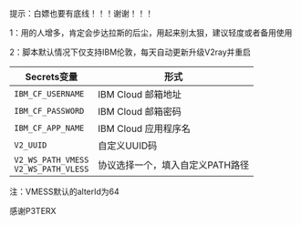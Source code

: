 提示：白嫖也要有底线！！！谢谢！！！

1：用的人增多，肯定会步达拉斯的后尘，用起来别太狠，建议轻度或者备用使用

2：脚本默认情况下仅支持IBM伦敦，每天自动更新升级V2ray并重启



   | Secrets变量 | 形式 |
  | --------------------- | ----------- |
  | `IBM_CF_USERNAME`       | IBM Cloud 邮箱地址 |
  | `IBM_CF_PASSWORD` | IBM Cloud 邮箱密码 |
  | `IBM_CF_APP_NAME` | IBM Cloud 应用程序名 |
  | `V2_UUID` | 自定义UUID码 |
  | `V2_WS_PATH_VMESS` </br> `V2_WS_PATH_VLESS` | 协议选择一个，填入自定义PATH路径 |
  
注：VMESS默认的alterId为64

感谢P3TERX
